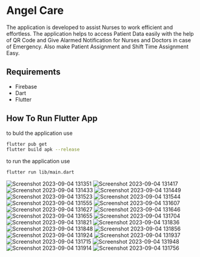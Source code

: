 # Angel Care
The application is developed to assist Nurses to work efficient and effortless.
The application helps to access Patient Data easily with the help of QR Code and Give Alarmed Notification for Nurses and Doctors in case of Emergency.
Also make Patient Assignment and Shift Time Assignment Easy.

## Requirements
* Firebase
* Dart
* Flutter

## How To Run Flutter App
to buld the application use
```bash
flutter pub get
flutter build apk --release
```

to run the application use
```bash
flutter run lib/main.dart
```


![Screenshot 2023-09-04 131351](https://github.com/ClementMathew/Nurse_Assistant/assets/89939823/f3acaea5-c895-4bca-a638-384a1a3ce3c1)
![Screenshot 2023-09-04 131417](https://github.com/ClementMathew/Nurse_Assistant/assets/89939823/7db2bb77-0a57-4e19-b082-d569919961eb)
![Screenshot 2023-09-04 131433](https://github.com/ClementMathew/Nurse_Assistant/assets/89939823/c6f319d2-9ca5-49c9-8ed5-1e8fc1d9c29a)
![Screenshot 2023-09-04 131449](https://github.com/ClementMathew/Nurse_Assistant/assets/89939823/46716cc7-4e52-4b76-bf4f-eca0455417c4)
![Screenshot 2023-09-04 131523](https://github.com/ClementMathew/Nurse_Assistant/assets/89939823/a81b3a53-4c41-4aaf-8688-508a685f144f)
![Screenshot 2023-09-04 131544](https://github.com/ClementMathew/Nurse_Assistant/assets/89939823/9af401e1-5f27-47f7-a365-59ec2dceb43e)
![Screenshot 2023-09-04 131555](https://github.com/ClementMathew/Nurse_Assistant/assets/89939823/80106df9-70af-4e8f-9131-b9ffea5306e0)
![Screenshot 2023-09-04 131607](https://github.com/ClementMathew/Nurse_Assistant/assets/89939823/5521d051-5f36-4fa3-93ac-0f444d0e63f1)
![Screenshot 2023-09-04 131627](https://github.com/ClementMathew/Nurse_Assistant/assets/89939823/d18a25a8-9de2-4341-83de-155dc7488ca4)
![Screenshot 2023-09-04 131646](https://github.com/ClementMathew/Nurse_Assistant/assets/89939823/a6c3ee7d-35bc-4e4c-84a3-d98182d789ee)
![Screenshot 2023-09-04 131655](https://github.com/ClementMathew/Nurse_Assistant/assets/89939823/d8d92714-27db-4ed4-a9e4-51b3b7527bcf)
![Screenshot 2023-09-04 131704](https://github.com/ClementMathew/Nurse_Assistant/assets/89939823/095fdc72-0d88-4804-ba68-4cdaed659c4d)
![Screenshot 2023-09-04 131821](https://github.com/ClementMathew/Nurse_Assistant/assets/89939823/7292d2f5-15cd-4b40-ba80-918e633f028d)
![Screenshot 2023-09-04 131836](https://github.com/ClementMathew/Nurse_Assistant/assets/89939823/6e5256b1-7290-4aab-bbd2-018095aaa9c1)
![Screenshot 2023-09-04 131848](https://github.com/ClementMathew/Nurse_Assistant/assets/89939823/2dcd3d92-2672-4cee-a006-1f2e18f39b90)
![Screenshot 2023-09-04 131856](https://github.com/ClementMathew/Nurse_Assistant/assets/89939823/3ff1d7d2-883a-40a8-bd9c-8db9e8da9a1b)
![Screenshot 2023-09-04 131924](https://github.com/ClementMathew/Nurse_Assistant/assets/89939823/ff0c96a7-4684-4ac9-b5df-480e850b4b8e)
![Screenshot 2023-09-04 131937](https://github.com/ClementMathew/Nurse_Assistant/assets/89939823/3e2be11e-7170-4c22-84f1-4e5b3e6ec0ff)
![Screenshot 2023-09-04 131715](https://github.com/ClementMathew/Nurse_Assistant/assets/89939823/3adf26aa-00c7-42f5-b074-e3fa8eea1c29)
![Screenshot 2023-09-04 131948](https://github.com/ClementMathew/Nurse_Assistant/assets/89939823/0b5a2013-187b-4eb6-bc2c-00b9f85e29de)
![Screenshot 2023-09-04 131914](https://github.com/ClementMathew/Nurse_Assistant/assets/89939823/67e0b27b-ae10-4a3d-aeb6-2393f9910620)
![Screenshot 2023-09-04 131756](https://github.com/ClementMathew/Nurse_Assistant/assets/89939823/8410cf9b-5209-49ff-baf9-51fe8d80d9e6)
